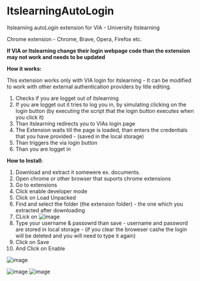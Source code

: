 # ItslearningAutoLogin

Itslearning autoLogin extension for VIA - University Itslearning

Chrome extension - Chrome, Brave, Opera, Firefox etc.

**If VIA or Itslearning change their login webpage code than the extension may not work and needs to be updated**








**How it works:**

This extension works only with VIA login for itslearning - It can be modified to work with other external authentication providers by litle editing.
1. Checks if you are logget out of itslearning
2. If you are logget out it tries to log you in, by simulating clicking on the login button (by executing the script that the login button executes when you click it)
3. Than itslearning redirects you to VIAs login page
4. The Extension waits till the page is loaded, than enters the credentials that you have provided - (saved in the local storage)
5. Than triggers the via login button 
6. Than you are logget in







**How to Install:**
1. Download and extract it somewere ex. documents.
2. Open chrome or other browser that suports chrome extensions
3. Go to extensions
4. Click enable developer mode
5. Click on Load Unpacked
6. Find and select the folder (the extension folder) - the one which you extracted after downloading 
7. CLick on ![image](https://user-images.githubusercontent.com/62241807/163223845-d8b2b6fa-b3dd-489e-b82f-3b32b73ed95a.png)
8. Type your username & passowrd than save - username and password are stored in local storage - (if you clear the broweser cashe the login will be deleted and you will need to type it again)
9. Click on Save
10. And Click on Enable

![image](https://user-images.githubusercontent.com/62241807/163228717-53845c0e-b4f0-41df-91a3-a1b05f049961.png)

![image](https://user-images.githubusercontent.com/62241807/163222113-9822fc31-ce21-415d-8e56-81ab181054af.png)
![image](https://user-images.githubusercontent.com/62241807/163222613-be7df061-7a55-4a75-995a-9ba6be865d39.png)
